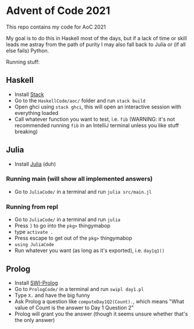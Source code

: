 # Advent of Code 2021
This repo contains my code for AoC 2021

My goal is to do this in Haskell most of the days, 
    but if a lack of time or skill leads me astray from the path of purity I may also fall back to Julia or 
    (if all else fails) Python.

Running stuff:
## Haskell
- Install [Stack](https://docs.haskellstack.org/en/stable/README/)
- Go to the `HaskellCode/aoc/` folder and run `stack build`
- Open ghci using `stack ghci`, this will open an interactive session with everything loaded
- Call whatever function you want to test, i.e. `fib` 
  (WARNING: it's not recommended running `fib` in an IntelliJ terminal unless you like stuff breaking)

## Julia
- Install [Julia](https://julialang.org/) (duh)

### Running main (will show all implemented answers)
- Go to `JuliaCode/` in a terminal and run `julia src/main.jl`

### Running from repl
- Go to `JuliaCode/` in a terminal and run `julia`
- Press `]` to go into the `pkg>` thingymabop
- type `activate .`
- Press escape to get out of the `pkg>` thingymabop
- `using JuliaCode`
- Run whatever you want (as long as it's exported), i.e. `day1q1()`

## Prolog
- Install [SWI-Prolog](https://www.swi-prolog.org/)
- Go to `PrologCode/` in a terminal and run `swipl day1.pl`
- Type `X.` and have the big funny
- Ask Prolog a question like `computeDay1Q2(Count).`, which means "What value of Count is the answer to Day 1 Question 2"
- Prolog will grant you the answer (though it seems unsure whether that's the only answer)